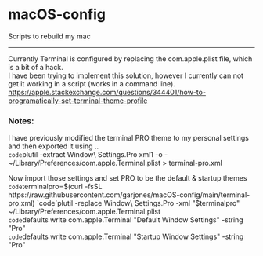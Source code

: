 # macOS-config
Scripts to rebuild my mac

---
Currently Terminal is configured by replacing the com.apple.plist file, which is a bit of a hack.  
I have been trying to implement this solution, however I currently can not get it working in a script (works in a command line).  
https://apple.stackexchange.com/questions/344401/how-to-programatically-set-terminal-theme-profile  

### Notes:  
I have previously modified the terminal PRO theme to my personal settings and then exported it using ..  
`code`plutil -extract Window\ Settings.Pro xml1 -o - ~/Library/Preferences/com.apple.Terminal.plist > terminal-pro.xml  

Now import those settings and set PRO to be the default & startup themes  
`code`terminalpro=$(curl -fsSL https://raw.githubusercontent.com/garjones/macOS-config/main/terminal-pro.xml)  
`code`plutil -replace Window\ Settings.Pro -xml "$terminalpro" ~/Library/Preferences/com.apple.Terminal.plist  
`code`defaults write com.apple.Terminal "Default Window Settings" -string "Pro"  
`code`defaults write com.apple.Terminal "Startup Window Settings" -string "Pro"  

